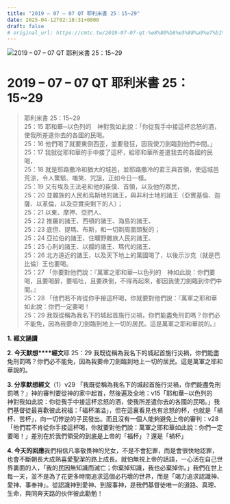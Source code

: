 ```yaml
---
title: "2019 – 07 – 07 QT 耶利米書 25：15~29"
date: 2025-04-12T02:18:31+0800
draft: false
# original_url: https://cmtc.tw/2019-07-07-qt-%e8%80%b6%e5%88%a9%e7%b1%b3%e6%9b%b8-25%ef%bc%9a1529
---
```


![2019 – 07 – 07 QT 耶利米書 25：15~29](/images/qt.jpg   "2019 – 07 – 07 QT 耶利米書 25：15~29")

# 2019 – 07 – 07 QT 耶利米書 25：15~29

> 耶利米書 25：15~29  
> 25：15 耶和華─以色列的　神對我如此說：「你從我手中接這杯忿怒的酒，使我所差遣你去的各國的民喝。  
> 25：16 他們喝了就要東倒西歪，並要發狂，因我使刀劍臨到他們中間。」  
> 25：17 我就從耶和華的手中接了這杯，給耶和華所差遣我去的各國的民喝，  
> 25：18 就是耶路撒冷和猶大的城邑，並耶路撒冷的君王與首領，使這城邑荒涼，令人驚駭、嗤笑、咒詛，正如今日一樣。  
> 25：19 又有埃及王法老和他的臣僕、首領，以及他的眾民，  
> 25：20 並雜族的人民和烏斯地的諸王，與非利士地的諸王（亞實基倫、迦薩、以革倫，以及亞實突剩下的人）；  
> 25：21 以東、摩押、亞捫人、  
> 25：22 推羅的諸王、西頓的諸王、海島的諸王、  
> 25：23 底但、提瑪、布斯，和一切剃周圍頭髮的；  
> 25：24 亞拉伯的諸王、住曠野雜族人民的諸王、  
> 25：25 心利的諸王、以攔的諸王、瑪代的諸王、  
> 25：26 北方遠近的諸王，以及天下地上的萬國喝了，以後示沙克（就是巴比倫）王也要喝。  
> 25：27 「你要對他們說：『萬軍之耶和華─以色列的　神如此說：你們要喝，且要喝醉，要嘔吐，且要跌倒，不得再起來，都因我使刀劍臨到你們中間。』  
> 25：28 「他們若不肯從你手接這杯喝，你就要對他們說：『萬軍之耶和華如此說：你們一定要喝！  
> 25：29 我既從稱為我名下的城起首施行災禍，你們能盡免刑罰嗎？你們必不能免，因為我要命刀劍臨到地上一切的居民。這是萬軍之耶和華說的。』

**1.** **經文誦讀**

**2. 今天默想****經文**耶 25：29 我既從稱為我名下的城起首施行災禍，你們能盡免刑罰嗎？你們必不能免，因為我要命刀劍臨到地上一切的居民。這是萬軍之耶和華說的。

**3. 分享默想經文**（1）v29 「我既從稱為我名下的城起首施行災禍，你們能盡免刑罰嗎？」神的審判要從神的家中起首，然後遍及全地：v15「耶和華─以色列的　神對我如此說：你從我手中接這杯忿怒的酒，使我所差遣你去的各國的民喝。」我們基督徒最喜歡彼此祝福：「福杯滿溢」，但在這裏看見也有忿怒的杯，也就是「禍杯、苦杯」，向一切悖逆的子民發出。而且沒有一個人能夠避免上帝的審判：v28 「他們若不肯從你手接這杯喝，你就要對他們說：萬軍之耶和華如此說：你們一定要喝！」差別在於我們領受的到底是上帝的「福杯」？還是「禍杯」

**4. 今天的回應**我們相信凡事敬畏神的兒女，不是不會犯罪，而是會很快地認罪，也會不斷朝長大成熟喜愛聖潔的路上成長。就怕無視上帝的話語，一心活在自己世界裏面的人，「我的民因無知識而滅亡；你棄掉知識，我也必棄掉你。」我們在世上每一天，並不是為了花更多時間追求這個必朽壞的世界，而是「竭力追求認識神、愛神、事奉神」。從認識神到愛神、到服事神，是我們基督徒唯一的道路、真理、生命，與同奔天路的伙伴彼此勸勉！